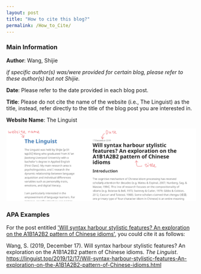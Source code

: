 ```yaml
---
layout: post
title: "How to cite this blog?"
permalink: /How_to_Cite/
---
```

### Main Information

**Author**: Wang, Shijie

*if specific author(s) was/were provided for certain blog, please refer to these author(s) but not Shijie.*

**Date**: Please refer to the date provided in each blog post.

**Title**: Please do not cite the name of the website (i.e., The Linguist) as the title, instead, refer directly to the title of the blog post you are interested in.

**Website Name**: The Linguist

![](/citepic.png)

### APA Examples

For the post entitled ['Will syntax harbour stylistic features? An exploration on the A1B1A2B2 pattern of Chinese idioms'](https://linguist.top/2019/12/17/Will-syntax-harbour-stylistic-features-An-exploration-on-the-A1B1A2B2-pattern-of-Chinese-idioms.html), you could cite it as follows:

  Wang, S. (2019, December 17). Will syntax harbour stylistic features? An exploration on the A1B1A2B2 pattern of Chinese idioms. *The Linguist*. https://linguist.top/2019/12/17/Will-syntax-harbour-stylistic-features-An-exploration-on-the-A1B1A2B2-pattern-of-Chinese-idioms.html
